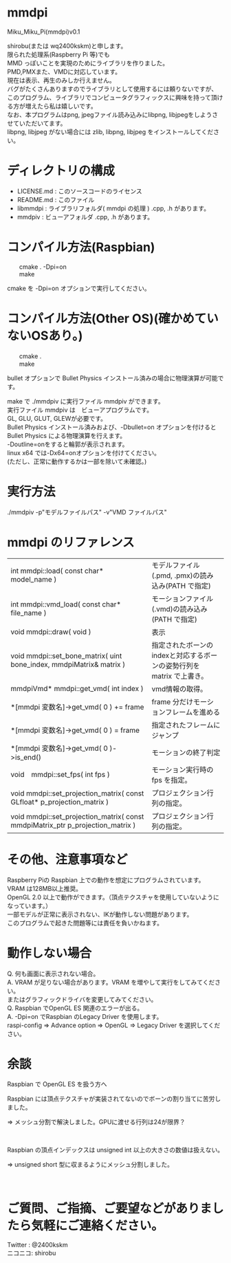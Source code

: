 # mmdpi
Miku_Miku_Pi(mmdpi)v0.1 

shirobu(または wq2400kskm)と申します。<br>
限られた処理系(Raspberry Pi 等)でも <br>
MMD っぽいことを実現のためにライブラリを作りました。<br>
PMD,PMXまた、VMDに対応しています。<br>
現在は表示、再生のみしか行えません。<br>
バグがたくさんありますのでライブラリとして使用するには頼りないですが、<br>
このプログラム、ライブラリでコンピュータグラフィックスに興味を持って頂ける方が増えたら私は嬉しいです。<br>
なお、本プログラムはpng, jpegファイル読み込みにlibpng, libjpegをしようさせていただいてます。<br>
libpng, libjpeg がない場合には zlib, libpng, libjpeg をインストールしてください。<br>


# ディレクトリの構成

<ul>
  <li>
  LICENSE.md    :   このソースコードのライセンス
  </li><li>
  README.md    :   このファイル
  </li><li>
  libmmdpi    :   ライブラリフォルダ( mmdpi の処理 )  .cpp, .h があります。
  </li><li>
  mmdpiv       :   ビューアフォルダ                    .cpp, .h があります。
  </li>
</ul>


# コンパイル方法(Raspbian)
<p style="padding-left:2em">
  cmake . -Dpi=on <br>
  make  <br>
</p>
cmake を -Dpi=on オプションで実行してください。<br>

# コンパイル方法(Other OS)(確かめていないOSあり。)
<p style="padding-left:2em">
  cmake .　<br>
  make  <br>
</p>
bullet オプションで Bullet Physics インストール済みの場合に物理演算が可能です。<br>

make で ./mmdpiv に実行ファイル mmdpiv ができます。<br>
実行ファイル mmdpiv は　ビューアプログラムです。<br>
GL, GLU, GLUT, GLEWが必要です。<br>
Bullet Physics インストール済みおよび、-Dbullet=on オプションを付けるとBullet Physics による物理演算を行えます。<br>
-Doutline=onをすると輪郭が表示されます。<br>
linux x64 では-Dx64=onオプションを付けてください。<br>
(ただし、正常に動作するかは一部を除いて未確認。)<br>

# 実行方法
./mmdpiv -p"モデルファイルパス" -v"VMD ファイルパス"

# mmdpi のリファレンス
<table>
<tr><td>int mmdpi::load( const char* model_name ) </td><td> モデルファイル(.pmd, .pmx)の読み込み(PATH で指定)</td></tr>
<tr><td>int mmdpi::vmd_load( const char* file_name ) </td><td> モーションファイル(.vmd)の読み込み(PATH で指定)</td></tr>
<tr><td>void mmdpi::draw( void ) </td><td> 表示</td></tr>
<tr><td>void mmdpi::set_bone_matrix( uint bone_index, mmdpiMatrix& matrix ) </td><td> 指定されたボーンのindexと対応するボーンの姿勢行列を matrix で上書き。</td></tr>
<tr><td>mmdpiVmd* mmdpi::get_vmd( int index ) </td><td> vmd情報の取得。</td></tr>
<tr><td>*[mmdpi 変数名]->get_vmd( 0 ) += frame </td><td> frame 分だけモーションフレームを進める </td></tr>
<tr><td>*[mmdpi 変数名]->get_vmd( 0 ) = frame </td><td>指定されたフレームにジャンプ </td></tr>
<tr><td>*[mmdpi 変数名]->get_vmd( 0 )->is_end() </td><td>モーションの終了判定 </td></tr>
<tr><td>void　mmdpi::set_fps( int fps ) </td><td> モーション実行時のfps を指定。</td></tr>
<tr><td>void mmdpi::set_projection_matrix( const GLfloat* p_projection_matrix ) </td><td> プロジェクション行列の指定。</td></tr>
<tr><td>void mmdpi::set_projection_matrix( const mmdpiMatrix_ptr p_projection_matrix ) </td><td> プロジェクション行列の指定。</td></tr>
</table>

# その他、注意事項など

  Raspberry Piの Raspbian 上での動作を想定にプログラムされています。<br>
  VRAM は128MB以上推奨。<br>
  OpenGL 2.0 以上で動作ができます。（頂点テクスチャを使用していないようになっています。）<br>
  一部モデルが正常に表示されない、IKが動作しない問題があります。<br>
  このプログラムで起きた問題等には責任を負いかねます。 <br>
  
  
# 動作しない場合
  
  Q.  何も画面に表示されない場合。<br>
  A.  VRAM が足りない場合があります。VRAM を増やして実行をしてみてください。<br>
      またはグラフィックドライバを変更してみてください。 
      <br>
  Q. Raspbian でOpenGL ES 関連のエラーが出る。<br>
  A. -Dpi=on でRaspbian のLegacy Driver を使用します。<br>
     raspi-config => Advance option => OpenGL => Legacy Driver を選択してください。
     <br>
   
# 余談  
  
  Raspbian で OpenGL ES を扱う方へ<br>
  
  Raspbian には頂点テクスチャが実装されてないのでボーンの割り当てに苦労しました。<br>
  <p>  =>  メッシュ分割で解決しました。GPUに渡せる行列は24が限界？</p><br>
  
  Raspbian の頂点インデックスは unsigned int 以上の大きさの数値は扱えない。<br>
  <p> =>  unsigned short 型に収まるようにメッシュ分割しました。</p><br>
  
  
# ご質問、ご指摘、ご要望などがありましたら気軽にご連絡ください。
  
  Twitter : @2400kskm<br>
  ニコニコ: shirobu<br>
